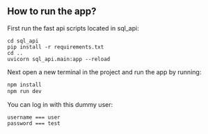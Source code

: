 ## How to run the app?
First run the fast api scripts located in sql_api:
```
cd sql_api
pip install -r requirements.txt
cd ..
uvicorn sql_api.main:app --reload
```

Next open a new terminal in the project and run the app by running:

```bash
npm install
npm run dev
```

You can log in with this dummy user:

```
username === user
password === test
```

